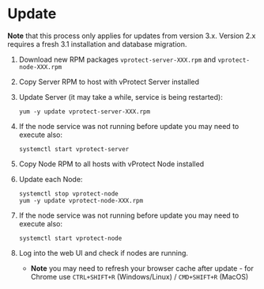 # Update

**Note** that this process only applies for updates from version 3.x. Version 2.x requires a fresh 3.1 installation and database migration.

1. Download new RPM packages `vprotect-server-XXX.rpm` and `vprotect-node-XXX.rpm`
2. Copy Server RPM to host with vProtect Server installed
3. Update Server \(it may take a while, service is being restarted\):

   ```text
   yum -y update vprotect-server-XXX.rpm
   ```

4. If the node service was not running before update you may need to execute also:

   ```text
   systemctl start vprotect-server
   ```

5. Copy Node RPM to all hosts with vProtect Node installed
6. Update each Node:

   ```text
   systemctl stop vprotect-node
   yum -y update vprotect-node-XXX.rpm
   ```

7. If the node service was not running before update you may need to execute also:

   ```text
   systemctl start vprotect-node
   ```

8. Log into the web UI and check if nodes are running.
   * **Note** you may need to refresh your browser cache after update - for Chrome use `CTRL+SHIFT+R` \(Windows/Linux\) / `CMD+SHIFT+R` \(MacOS\)


